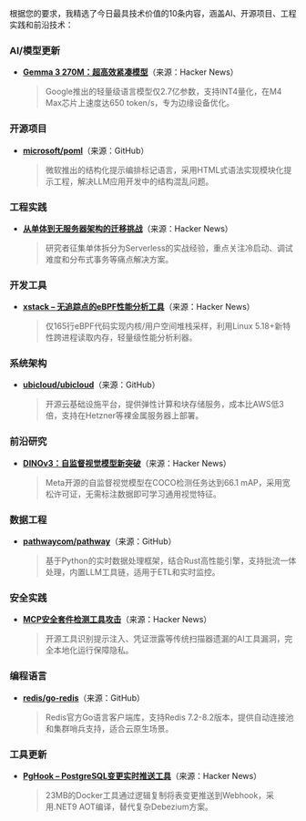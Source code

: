 根据您的要求，我精选了今日最具技术价值的10条内容，涵盖AI、开源项目、工程实践和前沿技术：

### AI/模型更新
- **[Gemma 3 270M：超高效紧凑模型](https://news.ycombinator.com/item?id=44902148)**（来源：Hacker News）  
  > Google推出的轻量级语言模型仅2.7亿参数，支持INT4量化，在M4 Max芯片上速度达650 token/s，专为边缘设备优化。

### 开源项目
- **[microsoft/poml](https://github.com/microsoft/poml)**（来源：GitHub）  
  > 微软推出的结构化提示编排标记语言，采用HTML式语法实现模块化提示工程，解决LLM应用开发中的结构混乱问题。

### 工程实践
- **[从单体到无服务器架构的迁移挑战](https://news.ycombinator.com/item?id=44903828)**（来源：Hacker News）  
  > 研究者征集单体拆分为Serverless的实战经验，重点关注冷启动、调试难度和分布式事务等痛点解决方案。

### 开发工具
- **[xstack – 无追踪点的eBPF性能分析工具](https://news.ycombinator.com/item?id=44906222)**（来源：Hacker News）  
  > 仅165行eBPF代码实现内核/用户空间堆栈采样，利用Linux 5.18+新特性跨进程读取内存，轻量级性能分析利器。

### 系统架构
- **[ubicloud/ubicloud](https://github.com/ubicloud/ubicloud)**（来源：GitHub）  
  > 开源云基础设施平台，提供弹性计算和块存储服务，成本比AWS低3倍，支持在Hetzner等裸金属服务器上部署。

### 前沿研究
- **[DINOv3：自监督视觉模型新突破](https://news.ycombinator.com/item?id=44904993)**（来源：Hacker News）  
  > Meta开源的自监督视觉模型在COCO检测任务达到66.1 mAP，采用宽松许可证，无需标注数据即可学习通用视觉特征。

### 数据工程
- **[pathwaycom/pathway](https://github.com/pathwaycom/pathway)**（来源：GitHub）  
  > 基于Python的实时数据处理框架，结合Rust高性能引擎，支持批流一体处理，内置LLM工具链，适用于ETL和实时监控。

### 安全实践
- **[MCP安全套件检测工具攻击](https://news.ycombinator.com/item?id=44904974)**（来源：Hacker News）  
  > 开源工具识别提示注入、凭证泄露等传统扫描器遗漏的AI工具漏洞，完全本地化运行保障隐私。

### 编程语言
- **[redis/go-redis](https://github.com/redis/go-redis)**（来源：GitHub）  
  > Redis官方Go语言客户端库，支持Redis 7.2-8.2版本，提供自动连接池和集群哨兵支持，适合云原生场景。

### 工具更新
- **[PgHook – PostgreSQL变更实时推送工具](https://news.ycombinator.com/item?id=44910671)**（来源：Hacker News）  
  > 23MB的Docker工具通过逻辑复制将表变更推送到Webhook，采用.NET9 AOT编译，替代复杂Debezium方案。